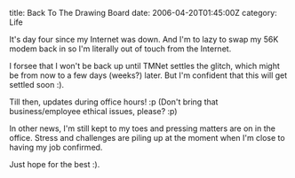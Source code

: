 title: Back To The Drawing Board
date: 2006-04-20T01:45:00Z
category: Life

It's day four since my Internet was down. And I'm to lazy to swap my 56K modem back in so I'm literally out of touch from the Internet.

I forsee that I won't be back up until TMNet settles the glitch, which might be from now to a few days (weeks?) later. But I'm confident that this will get settled soon :).

Till then, updates during office hours! :p (Don't bring that business/employee ethical issues, please? :p)

In other news, I'm still kept to my toes and pressing matters are on in the office. Stress and challenges are piling up at the moment when I'm close to having my job confirmed.

Just hope for the best :).

